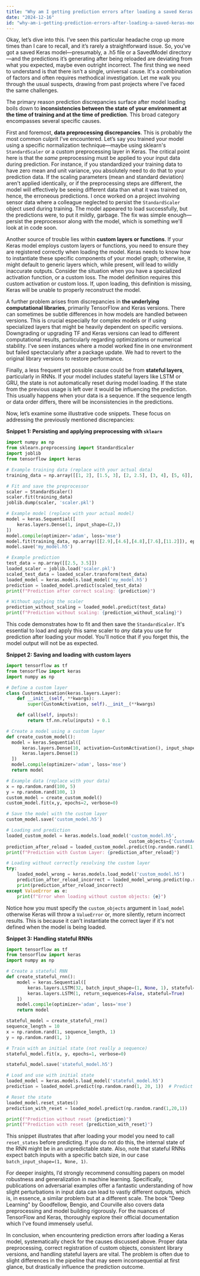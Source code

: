 ```yaml
---
title: "Why am I getting prediction errors after loading a saved Keras model?"
date: "2024-12-16"
id: "why-am-i-getting-prediction-errors-after-loading-a-saved-keras-model"
---
```


Okay, let’s dive into this. I’ve seen this particular headache crop up more times than I care to recall, and it’s rarely a straightforward issue. So, you've got a saved Keras model—presumably, a .h5 file or a SavedModel directory—and the predictions it’s generating after being reloaded are deviating from what you expected, maybe even outright incorrect. The first thing we need to understand is that there isn’t a single, universal cause. It's a combination of factors and often requires methodical investigation. Let me walk you through the usual suspects, drawing from past projects where I've faced the same challenges.

The primary reason prediction discrepancies surface after model loading boils down to **inconsistencies between the state of your environment at the time of training and at the time of prediction**. This broad category encompasses several specific causes.

First and foremost, **data preprocessing discrepancies**. This is probably the most common culprit I've encountered. Let’s say you trained your model using a specific normalization technique—maybe using sklearn's `StandardScaler` or a custom preprocessing layer in Keras. The critical point here is that the *same* preprocessing must be applied to your input data during prediction. For instance, if you standardized your training data to have zero mean and unit variance, you absolutely need to do that to your prediction data. If the scaling parameters (mean and standard deviation) aren't applied identically, or if the preprocessing steps are different, the model will effectively be seeing different data than what it was trained on, hence, the erroneous predictions. I once worked on a project involving sensor data where a colleague neglected to persist the `StandardScaler` object used during training. The model appeared to load successfully, but the predictions were, to put it mildly, garbage. The fix was simple enough—persist the preprocessor along with the model, which is something we'll look at in code soon.

Another source of trouble lies within **custom layers or functions**. If your Keras model employs custom layers or functions, you need to ensure they are registered correctly when loading the model. Keras needs to know how to instantiate these specific components of your model graph; otherwise, it might default to generic layers which, while present, will lead to wildly inaccurate outputs. Consider the situation when you have a specialized activation function, or a custom loss. The model definition requires this custom activation or custom loss. If, upon loading, this definition is missing, Keras will be unable to properly reconstruct the model.

A further problem arises from discrepancies in **the underlying computational libraries**, primarily TensorFlow and Keras versions. There can sometimes be subtle differences in how models are handled between versions. This is crucial especially for complex models or if using specialized layers that might be heavily dependent on specific versions. Downgrading or upgrading TF and Keras versions can lead to different computational results, particularly regarding optimizations or numerical stability. I've seen instances where a model worked fine in one environment but failed spectacularly after a package update. We had to revert to the original library versions to restore performance.

Finally, a less frequent yet possible cause could be from **stateful layers**, particularly in RNNs. If your model includes stateful layers like LSTM or GRU, the state is not automatically reset during model loading. If the state from the previous usage is left over it would be influencing the prediction. This usually happens when your data is a sequence. If the sequence length or data order differs, there will be inconsistencies in the predictions.

Now, let’s examine some illustrative code snippets. These focus on addressing the previously mentioned discrepancies:

**Snippet 1: Persisting and applying preprocessing with `sklearn`**

```python
import numpy as np
from sklearn.preprocessing import StandardScaler
import joblib
from tensorflow import keras

# Example training data (replace with your actual data)
training_data = np.array([[1, 2], [1.5, 3], [2, 2.5], [3, 4], [5, 6]], dtype=float)

# Fit and save the preprocessor
scaler = StandardScaler()
scaler.fit(training_data)
joblib.dump(scaler, 'scaler.pkl')

# Example model (replace with your actual model)
model = keras.Sequential([
    keras.layers.Dense(1, input_shape=(2,))
])
model.compile(optimizer='adam', loss='mse')
model.fit(training_data, np.array([[2.9],[4.6],[4.8],[7.6],[11.2]]), epochs=10, verbose=0)
model.save('my_model.h5')

# Example prediction
test_data = np.array([[2.5, 3.5]])
loaded_scaler = joblib.load('scaler.pkl')
scaled_test_data = loaded_scaler.transform(test_data)
loaded_model = keras.models.load_model('my_model.h5')
prediction = loaded_model.predict(scaled_test_data)
print(f"Prediction after correct scaling: {prediction}")

# Without applying the scaler
prediction_without_scaling = loaded_model.predict(test_data)
print(f"Prediction without scaling: {prediction_without_scaling}")

```

This code demonstrates how to fit and then save the `StandardScaler`. It's essential to load and apply this same scaler to *any* data you use for prediction after loading your model. You'll notice that if you forget this, the model output will not be as expected.

**Snippet 2: Saving and loading with custom layers**

```python
import tensorflow as tf
from tensorflow import keras
import numpy as np

# Define a custom layer
class CustomActivation(keras.layers.Layer):
    def __init__(self, **kwargs):
        super(CustomActivation, self).__init__(**kwargs)

    def call(self, inputs):
        return tf.nn.relu(inputs) + 0.1

# Create a model using a custom layer
def create_custom_model():
  model = keras.Sequential([
      keras.layers.Dense(10, activation=CustomActivation(), input_shape=(5,)),
      keras.layers.Dense(1)
  ])
  model.compile(optimizer='adam', loss='mse')
  return model

# Example data (replace with your data)
x = np.random.rand(100, 5)
y = np.random.rand(100, 1)
custom_model = create_custom_model()
custom_model.fit(x,y, epochs=2, verbose=0)

# Save the model with the custom layer
custom_model.save('custom_model.h5')

# Loading and prediction
loaded_custom_model = keras.models.load_model('custom_model.h5',
                                              custom_objects={'CustomActivation': CustomActivation}) # Necessary for Keras to find the layer definition
prediction_after_reload = loaded_custom_model.predict(np.random.rand(1, 5))
print(f"Prediction with Custom Layer: {prediction_after_reload}")

# Loading without correctly resolving the custom layer
try:
    loaded_model_wrong = keras.models.load_model('custom_model.h5')
    prediction_after_reload_incorrect = loaded_model_wrong.predict(np.random.rand(1,5))
    print(prediction_after_reload_incorrect)
except ValueError as e:
    print(f"Error when loading without custom objects: {e}")

```
Notice how you must specify the `custom_objects` argument in `load_model` otherwise Keras will throw a `ValueError` or, more silently, return incorrect results. This is because it can't instantiate the correct layer if it's not defined when the model is being loaded.

**Snippet 3: Handling stateful RNNs**

```python
import tensorflow as tf
from tensorflow import keras
import numpy as np

# Create a stateful RNN
def create_stateful_rnn():
    model = keras.Sequential([
        keras.layers.LSTM(32, batch_input_shape=(1, None, 1), stateful=True, return_sequences=True),
        keras.layers.LSTM(1, return_sequences=False, stateful=True)
    ])
    model.compile(optimizer='adam', loss='mse')
    return model

stateful_model = create_stateful_rnn()
sequence_length = 10
x = np.random.rand(1, sequence_length, 1)
y = np.random.rand(1, 1)

# Train with an initial state (not really a sequence)
stateful_model.fit(x, y, epochs=1, verbose=0)

stateful_model.save('stateful_model.h5')

# Load and use with initial state
loaded_model = keras.models.load_model('stateful_model.h5')
prediction = loaded_model.predict(np.random.rand(1, 20, 1))  # Predict with a longer sequence.

# Reset the state
loaded_model.reset_states()
prediction_with_reset = loaded_model.predict(np.random.rand(1,20,1))

print(f"Prediction without reset {prediction}")
print(f"Prediction with reset {prediction_with_reset}")
```

This snippet illustrates that after loading your model you need to call `reset_states` before predicting. If you do not do this, the internal state of the RNN might be in an unpredictable state. Also, note that stateful RNNs expect batch inputs with a specific batch size, in our case `batch_input_shape=(1, None, 1)`.

For deeper insights, I’d strongly recommend consulting papers on model robustness and generalization in machine learning. Specifically, publications on adversarial examples offer a fantastic understanding of how slight perturbations in input data can lead to vastly different outputs, which is, in essence, a similar problem but at a different scale. The book "Deep Learning" by Goodfellow, Bengio, and Courville also covers data preprocessing and model building rigorously. For the nuances of TensorFlow and Keras, thoroughly explore their official documentation which I've found immensely useful.

In conclusion, when encountering prediction errors after loading a Keras model, systematically check for the causes discussed above. Proper data preprocessing, correct registration of custom objects, consistent library versions, and handling stateful layers are vital. The problem is often due to slight differences in the pipeline that may seem inconsequential at first glance, but drastically influence the prediction outcome.
